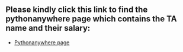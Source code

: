 Please kindly click this link to find the pythonanywhere page which contains the TA name and their salary:
-------------
- [Pythonanywhere page](http://sofia9565407.pythonanywhere.com/)
